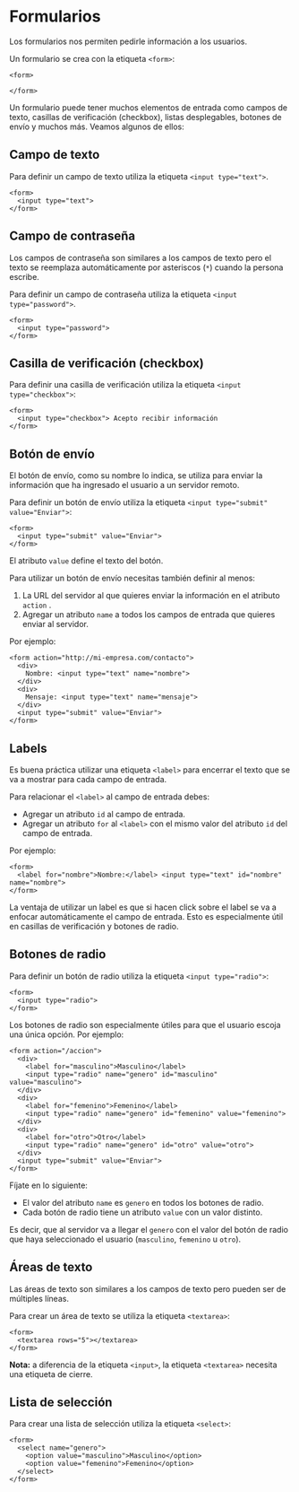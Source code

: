 # Formularios

Los formularios nos permiten pedirle información a los usuarios.

Un formulario se crea con la etiqueta `<form>`:

```markup
<form>

</form>
```

Un formulario puede tener muchos elementos de entrada como campos de texto, casillas de verificación \(checkbox\), listas desplegables, botones de envío y muchos más. Veamos algunos de ellos:

## Campo de texto

Para definir un campo de texto utiliza la etiqueta `<input type="text">`.

```markup
<form>
  <input type="text">
</form>
```

## Campo de contraseña

Los campos de contraseña son similares a los campos de texto pero el texto se reemplaza automáticamente por asteriscos \(`*`\) cuando la persona escribe.

Para definir un campo de contraseña utiliza la etiqueta `<input type="password">`.

```markup
<form>
  <input type="password">
</form>
```

## Casilla de verificación \(checkbox\)

Para definir una casilla de verificación utiliza la etiqueta `<input type="checkbox">`:

```markup
<form>
  <input type="checkbox"> Acepto recibir información
</form>
```

## Botón de envío

El botón de envío, como su nombre lo indica, se utiliza para enviar la información que ha ingresado el usuario a un servidor remoto.

Para definir un botón de envío utiliza la etiqueta `<input type="submit" value="Enviar">`:

```markup
<form>
  <input type="submit" value="Enviar">
</form>
```

El atributo `value` define el texto del botón.

Para utilizar un botón de envío necesitas también definir al menos:

1. La URL del servidor al que quieres enviar la información en el atributo `action` .
2. Agregar un atributo `name` a todos los campos de entrada que quieres enviar al servidor.

Por ejemplo:

```markup
<form action="http://mi-empresa.com/contacto">
  <div>
    Nombre: <input type="text" name="nombre">
  </div>
  <div>
    Mensaje: <input type="text" name="mensaje">
  </div>
  <input type="submit" value="Enviar">
</form>
```

## Labels

Es buena práctica utilizar una etiqueta `<label>` para encerrar el texto que se va a mostrar para cada campo de entrada.

Para relacionar el `<label>` al campo de entrada debes:

* Agregar un atributo `id` al campo de entrada.
* Agregar un atributo `for` al `<label>` con el mismo valor del atributo `id` del campo de entrada.

Por ejemplo:

```markup
<form>
  <label for="nombre">Nombre:</label> <input type="text" id="nombre" name="nombre">
</form>
```

La ventaja de utilizar un label es que si hacen click sobre el label se va a enfocar automáticamente el campo de entrada. Esto es especialmente útil en casillas de verificación y botones de radio.

## Botones de radio

Para definir un botón de radio utiliza la etiqueta `<input type="radio">`:

```markup
<form>
  <input type="radio">
</form>
```

Los botones de radio son especialmente útiles para que el usuario escoja una única opción. Por ejemplo:

```markup
<form action="/accion">
  <div>
    <label for="masculino">Masculino</label>
    <input type="radio" name="genero" id="masculino" value="masculino">
  </div>
  <div>
    <label for="femenino">Femenino</label>
    <input type="radio" name="genero" id="femenino" value="femenino">
  </div>
  <div>
    <label for="otro">Otro</label>
    <input type="radio" name="genero" id="otro" value="otro">
  </div>
  <input type="submit" value="Enviar">
</form>
```

Fíjate en lo siguiente:

* El valor del atributo `name` es `genero` en todos los botones de radio.
* Cada botón de radio tiene un atributo `value` con un valor distinto.

Es decir, que al servidor va a llegar el `genero` con el valor del botón de radio que haya seleccionado el usuario \(`masculino`, `femenino` u `otro`\).

## Áreas de texto

Las áreas de texto son similares a los campos de texto pero pueden ser de múltiples líneas.

Para crear un área de texto se utiliza la etiqueta `<textarea>`:

```markup
<form>
  <textarea rows="5"></textarea>
</form>
```

**Nota:** a diferencia de la etiqueta `<input>`, la etiqueta `<textarea>` necesita una etiqueta de cierre.

## Lista de selección

Para crear una lista de selección utiliza la etiqueta `<select>`:

```markup
<form>
  <select name="genero">
    <option value="masculino">Masculino</option>
    <option value="femenino">Femenino</option>
  </select>
</form>
```

